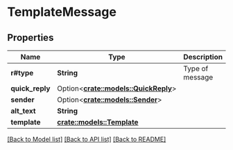 # TemplateMessage

## Properties

Name | Type | Description | Notes
------------ | ------------- | ------------- | -------------
**r#type** | **String** | Type of message | 
**quick_reply** | Option<[**crate::models::QuickReply**](QuickReply.md)> |  | [optional]
**sender** | Option<[**crate::models::Sender**](Sender.md)> |  | [optional]
**alt_text** | **String** |  | 
**template** | [**crate::models::Template**](Template.md) |  | 

[[Back to Model list]](../README.md#documentation-for-models) [[Back to API list]](../README.md#documentation-for-api-endpoints) [[Back to README]](../README.md)



